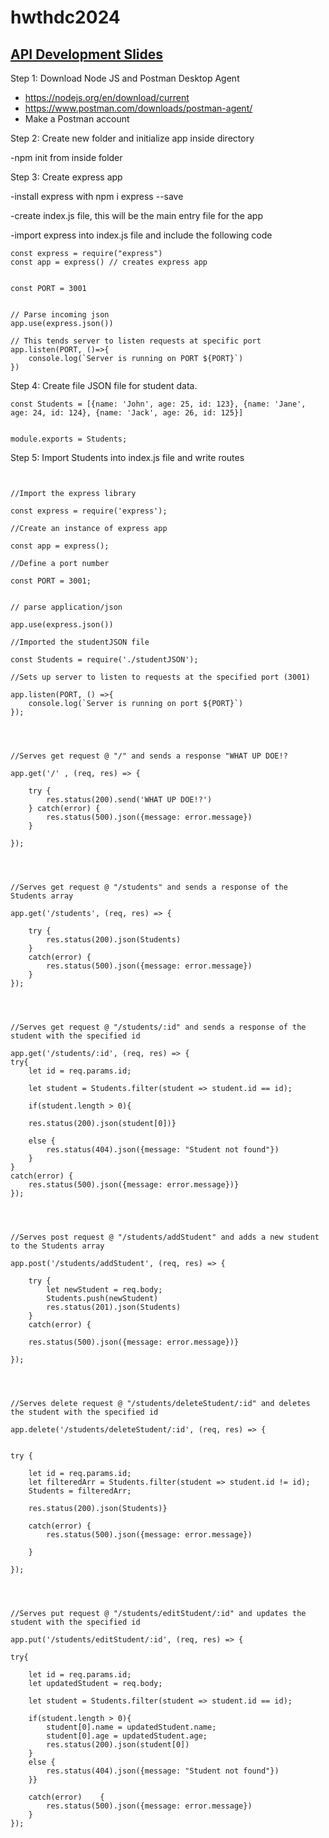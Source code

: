 # hwthdc2024


[API Development Slides](https://docs.google.com/presentation/d/1hDq0KaGLsk8thFeBNIX86U2Wa_htJmFGYnwJSJ2yKYM/edit?usp=sharing)
---

Step 1: Download Node JS and Postman Desktop Agent

- https://nodejs.org/en/download/current
- https://www.postman.com/downloads/postman-agent/
- Make a Postman account


Step 2: Create new folder and initialize app inside directory

-npm init from inside folder


Step 3: Create express app

-install express with npm i express --save

-create index.js file, this will be the main entry file for the app

-import express into index.js file and include the following code

```
const express = require("express")
const app = express() // creates express app


const PORT = 3001


// Parse incoming json
app.use(express.json())

// This tends server to listen requests at specific port
app.listen(PORT, ()=>{
    console.log(`Server is running on PORT ${PORT}`)
}) 
```

Step 4: Create file JSON file for student data.

```
const Students = [{name: 'John', age: 25, id: 123}, {name: 'Jane', age: 24, id: 124}, {name: 'Jack', age: 26, id: 125}]


module.exports = Students;

```

Step 5: Import Students into index.js file and write routes

```


//Import the express library

const express = require('express');

//Create an instance of express app

const app = express();

//Define a port number

const PORT = 3001;


// parse application/json

app.use(express.json())

//Imported the studentJSON file

const Students = require('./studentJSON');

//Sets up server to listen to requests at the specified port (3001)

app.listen(PORT, () =>{
    console.log(`Server is running on port ${PORT}`)
});




//Serves get request @ "/" and sends a response "WHAT UP DOE!?

app.get('/' , (req, res) => {

    try {
        res.status(200).send('WHAT UP DOE!?')
    } catch(error) {
        res.status(500).json({message: error.message})
    }
    
});




//Serves get request @ "/students" and sends a response of the Students array

app.get('/students', (req, res) => {

    try {
        res.status(200).json(Students)
    }
    catch(error) {
        res.status(500).json({message: error.message})
    }
});




//Serves get request @ "/students/:id" and sends a response of the student with the specified id

app.get('/students/:id', (req, res) => {
try{
    let id = req.params.id;

    let student = Students.filter(student => student.id == id);

    if(student.length > 0){

    res.status(200).json(student[0])}

    else {
        res.status(404).json({message: "Student not found"})
    }
} 
catch(error) {
    res.status(500).json({message: error.message})}
});




//Serves post request @ "/students/addStudent" and adds a new student to the Students array

app.post('/students/addStudent', (req, res) => {
    
    try {
        let newStudent = req.body;
        Students.push(newStudent)
        res.status(201).json(Students)
    }
    catch(error) {

    res.status(500).json({message: error.message})}

});




//Serves delete request @ "/students/deleteStudent/:id" and deletes the student with the specified id

app.delete('/students/deleteStudent/:id', (req, res) => {


try {

    let id = req.params.id;
    let filteredArr = Students.filter(student => student.id != id);
    Students = filteredArr;

    res.status(200).json(Students)}

    catch(error) {
        res.status(500).json({message: error.message})
    
    }

});




//Serves put request @ "/students/editStudent/:id" and updates the student with the specified id

app.put('/students/editStudent/:id', (req, res) => {

try{

    let id = req.params.id;
    let updatedStudent = req.body;

    let student = Students.filter(student => student.id == id);

    if(student.length > 0){
        student[0].name = updatedStudent.name;
        student[0].age = updatedStudent.age;
        res.status(200).json(student[0])
    }
    else {
        res.status(404).json({message: "Student not found"})
    }}

    catch(error)    {
        res.status(500).json({message: error.message})
    }
});
```
